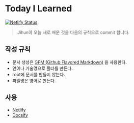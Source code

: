 # Today I Learned 

[![Netlify Status](https://api.netlify.com/api/v1/badges/fe943f01-7efe-49b0-bd02-614dbc32ba67/deploy-status)](https://app.netlify.com/sites/brave-einstein-d2f693/deploys)


> Jihun이 오늘 새로 배운 것을 다음의 규칙으로 commit 합니다. 

## 작성 규칙
- 문서 생성은 [GFM (Github Flavored Markdown)](https://help.github.com/articles/github-flavored-markdown/) 을 사용한다.
- 언어나 기술명으로 폴더를 만든다. 
- root에 문서를 만들지 않는다.
- 파일명은 영어로 만든다.

## 사용
- [Netlify]()
- [Docsify]()